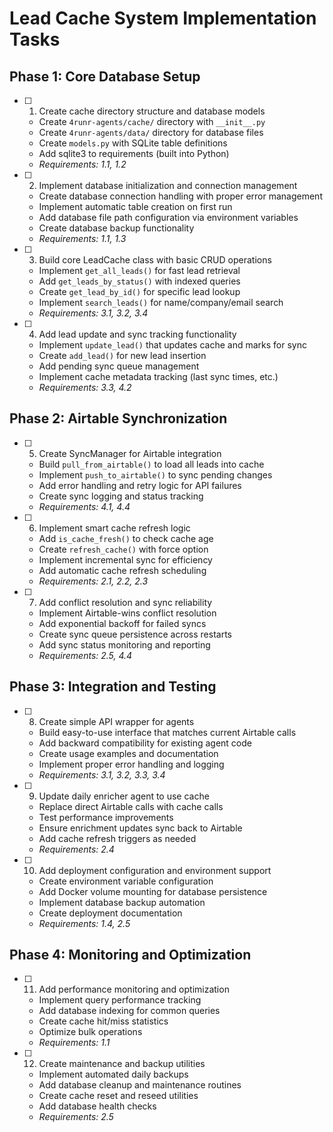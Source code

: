 # Lead Cache System Implementation Tasks

## Phase 1: Core Database Setup

- [ ] 1. Create cache directory structure and database models
  - Create `4runr-agents/cache/` directory with `__init__.py`
  - Create `4runr-agents/data/` directory for database files
  - Create `models.py` with SQLite table definitions
  - Add sqlite3 to requirements (built into Python)
  - _Requirements: 1.1, 1.2_

- [ ] 2. Implement database initialization and connection management
  - Create database connection handling with proper error management
  - Implement automatic table creation on first run
  - Add database file path configuration via environment variables
  - Create database backup functionality
  - _Requirements: 1.1, 1.3_

- [ ] 3. Build core LeadCache class with basic CRUD operations
  - Implement `get_all_leads()` for fast lead retrieval
  - Add `get_leads_by_status()` with indexed queries
  - Create `get_lead_by_id()` for specific lead lookup
  - Implement `search_leads()` for name/company/email search
  - _Requirements: 3.1, 3.2, 3.4_

- [ ] 4. Add lead update and sync tracking functionality
  - Implement `update_lead()` that updates cache and marks for sync
  - Create `add_lead()` for new lead insertion
  - Add pending sync queue management
  - Implement cache metadata tracking (last sync times, etc.)
  - _Requirements: 3.3, 4.2_

## Phase 2: Airtable Synchronization

- [ ] 5. Create SyncManager for Airtable integration
  - Build `pull_from_airtable()` to load all leads into cache
  - Implement `push_to_airtable()` to sync pending changes
  - Add error handling and retry logic for API failures
  - Create sync logging and status tracking
  - _Requirements: 4.1, 4.4_

- [ ] 6. Implement smart cache refresh logic
  - Add `is_cache_fresh()` to check cache age
  - Create `refresh_cache()` with force option
  - Implement incremental sync for efficiency
  - Add automatic cache refresh scheduling
  - _Requirements: 2.1, 2.2, 2.3_

- [ ] 7. Add conflict resolution and sync reliability
  - Implement Airtable-wins conflict resolution
  - Add exponential backoff for failed syncs
  - Create sync queue persistence across restarts
  - Add sync status monitoring and reporting
  - _Requirements: 2.5, 4.4_

## Phase 3: Integration and Testing

- [ ] 8. Create simple API wrapper for agents
  - Build easy-to-use interface that matches current Airtable calls
  - Add backward compatibility for existing agent code
  - Create usage examples and documentation
  - Implement proper error handling and logging
  - _Requirements: 3.1, 3.2, 3.3, 3.4_

- [ ] 9. Update daily enricher agent to use cache
  - Replace direct Airtable calls with cache calls
  - Test performance improvements
  - Ensure enrichment updates sync back to Airtable
  - Add cache refresh triggers as needed
  - _Requirements: 2.4_

- [ ] 10. Add deployment configuration and environment support
  - Create environment variable configuration
  - Add Docker volume mounting for database persistence
  - Implement database backup automation
  - Create deployment documentation
  - _Requirements: 1.4, 2.5_

## Phase 4: Monitoring and Optimization

- [ ] 11. Add performance monitoring and optimization
  - Implement query performance tracking
  - Add database indexing for common queries
  - Create cache hit/miss statistics
  - Optimize bulk operations
  - _Requirements: 1.1_

- [ ] 12. Create maintenance and backup utilities
  - Implement automated daily backups
  - Add database cleanup and maintenance routines
  - Create cache reset and reseed utilities
  - Add database health checks
  - _Requirements: 2.5_